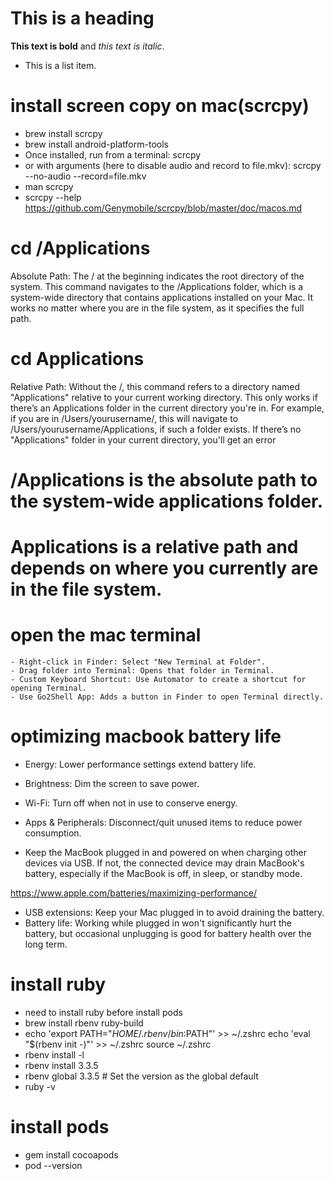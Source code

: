 # This is a heading

**This text is bold** and *this text is italic*.

- This is a list item.

# install screen copy on mac(scrcpy)

- brew install scrcpy
- brew install android-platform-tools
- Once installed, run from a terminal:
            scrcpy
- or with arguments (here to disable audio and record to file.mkv):
        scrcpy --no-audio --record=file.mkv
- man scrcpy
- scrcpy --help
https://github.com/Genymobile/scrcpy/blob/master/doc/macos.md


# cd /Applications
Absolute Path: The / at the beginning indicates the root directory of the system.
This command navigates to the /Applications folder, which is a system-wide directory that contains applications installed on your Mac.
It works no matter where you are in the file system, as it specifies the full path.

# cd Applications
Relative Path: Without the /, this command refers to a directory named "Applications" relative to your current working directory.
This only works if there’s an Applications folder in the current directory you're in. For example, if you are in /Users/yourusername/, this will navigate to /Users/yourusername/Applications, if such a folder exists.
If there’s no "Applications" folder in your current directory, you'll get an error

# /Applications is the absolute path to the system-wide applications folder.
# Applications is a relative path and depends on where you currently are in the file system.

# open the mac terminal 

    - Right-click in Finder: Select "New Terminal at Folder".
    - Drag folder into Terminal: Opens that folder in Terminal.
    - Custom Keyboard Shortcut: Use Automator to create a shortcut for opening Terminal.
    - Use Go2Shell App: Adds a button in Finder to open Terminal directly.

# optimizing macbook battery life

- Energy: Lower performance settings extend battery life.
- Brightness: Dim the screen to save power.
- Wi-Fi: Turn off when not in use to conserve energy.
- Apps & Peripherals: Disconnect/quit unused items to reduce power consumption.

- Keep the  MacBook plugged in and powered on when charging other devices via USB. If not, the connected device may drain  MacBook's battery, especially if the MacBook is off, in sleep, or standby mode.

https://www.apple.com/batteries/maximizing-performance/

- USB extensions: Keep your Mac plugged in to avoid draining the battery.
- Battery life: Working while plugged in won't significantly hurt the battery, but occasional unplugging is good for battery health over the long term.

# install ruby 

- need to install ruby before install pods
- brew install rbenv ruby-build
- echo 'export PATH="$HOME/.rbenv/bin:$PATH"' >> ~/.zshrc
echo 'eval "$(rbenv init -)"' >> ~/.zshrc
source ~/.zshrc
- rbenv install -l
- rbenv install 3.3.5
- rbenv global 3.3.5  # Set the version as the global default
- ruby -v

# install pods

- gem install cocoapods
- pod --version